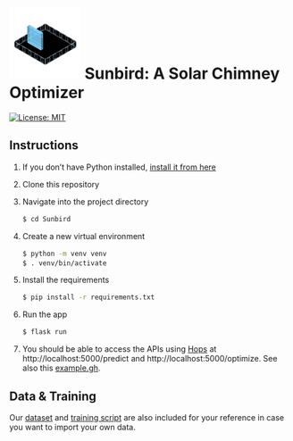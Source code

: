 # <img src="https://github.com/fengqingthu/Sunbird/blob/main/logo.png?raw=true" width="128" height="128"> Sunbird: A Solar Chimney Optimizer 

[![License: MIT](https://img.shields.io/badge/License-MIT-yellow.svg)](https://opensource.org/licenses/MIT)


## Instructions

1. If you don’t have Python installed, [install it from here](https://www.python.org/downloads/)

2. Clone this repository

3. Navigate into the project directory

   ```bash
   $ cd Sunbird
   ```

4. Create a new virtual environment

   ```bash
   $ python -m venv venv
   $ . venv/bin/activate
   ```

5. Install the requirements

   ```bash
   $ pip install -r requirements.txt
   ```

6. Run the app

   ```bash
   $ flask run
   ```

7. You should be able to access the APIs using [Hops](https://developer.rhino3d.com/guides/compute/hops-component/) at http://localhost:5000/predict and http://localhost:5000/optimize. See also this [example.gh](https://github.com/fengqingthu/Sunbird/blob/main/example.gh).

## Data & Training
Our [dataset](https://github.com/fengqingthu/Sunbird/blob/main/data/purged.csv) and [training script](https://github.com/fengqingthu/Sunbird/blob/main/train.ipynb) are also included for your reference in case you want to import your own data.